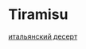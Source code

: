 
<!DOCTYPE html>
<html lang="en">
<head>
    <meta charset="UTF-8">
    <meta http-equiv="X-UA-Compatible" cjntent="IE=edge">
    <meta name="viewport" content="width=device-width, initial-scale=1.0">
    <title>Document</title>
    <link rel="stylessheet" tupe="text/css" href="styles.css" />
</head>
<body>
    <div>
    <h1><strong>Tiramisu</strong></h1>
    <u>итальянский десерт</u>
</div>
</body>
</html>
